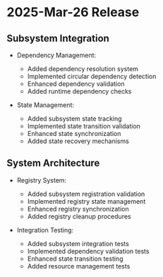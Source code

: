 # 2025-Mar-26 Release

## Subsystem Integration

- Dependency Management:
  - Added dependency resolution system
  - Implemented circular dependency detection
  - Enhanced dependency validation
  - Added runtime dependency checks

- State Management:
  - Added subsystem state tracking
  - Implemented state transition validation
  - Enhanced state synchronization
  - Added state recovery mechanisms

## System Architecture

- Registry System:
  - Added subsystem registration validation
  - Implemented registry state management
  - Enhanced registry synchronization
  - Added registry cleanup procedures

- Integration Testing:
  - Added subsystem integration tests
  - Implemented dependency validation tests
  - Enhanced state transition testing
  - Added resource management tests